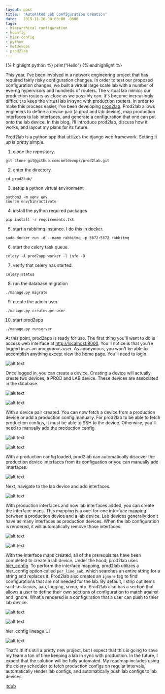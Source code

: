 ```yaml
---
layout: post
title:  "Automated Lab Configuration Creation"
date:   2019-11-26 00:00:00 -0600
tags:
- hierarchical configuration
- hconfig
- hier-config
- python
- netdevops
- prod2lab
---
```

{% highlight python %}
print("Hello")
{% endhighlight %}

This year, I've been involved in a network engineering project that has required fairly risky configuration changes. In order to test our proposed configuration changes, we built a virtual large scale lab with a number of eve-ng hypervisors and hundreds of routers. The virtual lab mimics our production routers as close as we possibly can. It's become increasingly difficult to keep the virtual lab in sync with production routers. In order to make this process easier, I've been developing [prod2lab](https://github.com/netdevops/prod2lab). Prod2lab allows engineers to define a device pair (a prod and lab device), map production interfaces to lab interfaces, and generate a configuration that one can put onto the lab device. In this blog, I'll introduce prod2lab, discuss how it works, and layout my plans for its future.

Prod2lab is a python app that utilizes the django web framework. Setting it up is pretty simple.

1) clone the repository.
```
git clone git@github.com:netdevops/prod2lab.git
```
2) enter the directory.
```
cd prod2lab/
```
3) setup a python virtual environment
```
python3 -m venv env
source env/bin/activate
```
4) install the python required packages
```
pip install -r requirements.txt
```
5) start a rabbitmq instance. I do this in docker.
```
sudo docker run -d --name rabbitmq -p 5672:5672 rabbitmq
```
6) start the celery task queue.
```
celery -A prod2app worker -l info -D
```
7) verify that celery has started.
```
celery status
```
8) run the database migration
```
./manage.py migrate
```
9) create the admin user
```
./manage.py createsuperuser
```
10) start prod2app
```
./manage.py runserver
```

At this point, prod2app is ready for use. The first thing you'll want to do is access web interface at [http://localhost:8000](http://localhost:8000). You'll notice is that you're logged in as an anonymous user. As anonymous, you won't be able to accomplish anything except view the home page. You'll need to login.

![alt text](/assets/prod2lab-login.png "login to prod2lab")

Once logged in, you can create a device. Creating a device will actually create two devices, a PROD and LAB device. These devices are associated in the database.

![alt text](/assets/prod2lab-add-device.png "add device")

![alt text](/assets/prod2lab-devices.png "devices")

With a device pair created. You can now fetch a device from a production device or add a production config manually. For prod2lab to be able to fetch production configs, it must be able to SSH to the device. Otherwise, you'll need to manually add the production config.


![alt text](/assets/prod2lab-fetch-config.png "production fetch config")

![alt text](/assets/prod2lab-manual-config.png "production manual config add")

With a production config loaded, prod2lab can automatically discover the production device interfaces from its configuation or you can manually add interfaces.

![alt text](/assets/prod2lab-fetch-interfaces.png "production fetch interfaces")

Next, navigate to the lab device and add interfaces.

![alt text](/assets/prod2lab-lab-interfaces.png "lab device interfaces")

With production interfaces and now lab interfaces added, you can create the interface maps. This mapping is a one-for-one interface mapping between a production device and a lab device. Lab devices generally don't have as many interfaces as production devices. When the lab configuration is rendered, it will automatically remove those interfaces.

![alt text](/assets/prod2lab-create-mapping.png "prod2lab create mapping")

![alt text](/assets/prod2lab-interface-maps.png "prod2lab interface maps")

With the interface maps created, all of the prerequisites have been completed to create a lab device. Under the hood, prod2lab uses [hier_config](https://github.com/netdevops/hier_config). To perform the interface mapping, prod2lab utilizes a hier_config option called `per_line_sub`, which searches an entire string for a string and replaces it. Prod2lab also creates an `ignore` tag to find configurations that are not needed for the lab. By default, I strip out items such as tacacs, aaa, logging, snmp, ntp. Prod2lab also has a section that allows a user to define their own sections of configuration to match against and ignore. What's rendered is a configuration that a user can push to thier lab device.

![alt text](/assets/prod2lab-fetch-lab-config.png "prod2lab fetch lab config")

![alt text](/assets/prod2lab-lab-config.png "prod2lab lab config")

hier_config lineage UI

![alt text](/assets/prod2lab-hier-ui.png "prod2lab lineage ui")

That's it! It's still a pretty new project, but I expect that this is going to save my team a ton of time keeping a lab in sync with production. In the future, I expect that the solution will be fully automated. My roadmap includes using the celery scheduler to fetch production configs on regular intervals, automatically render lab configs, and automatically push lab configs to lab devices.


[jtdub][jtdub-gh]

[jtdub-gh]: https://github.com/jtdub
